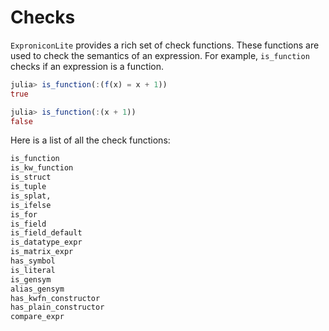 # Checks

`ExproniconLite` provides a rich set of check functions. These functions are used to check the
semantics of an expression. For example, `is_function` checks if an expression is a function.

```julia
julia> is_function(:(f(x) = x + 1))
true

julia> is_function(:(x + 1))
false
```

Here is a list of all the check functions:

```julia
is_function
is_kw_function
is_struct
is_tuple
is_splat,
is_ifelse
is_for
is_field
is_field_default
is_datatype_expr
is_matrix_expr
has_symbol
is_literal
is_gensym
alias_gensym
has_kwfn_constructor
has_plain_constructor
compare_expr
```
